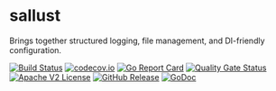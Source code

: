 # sallust
Brings together structured logging, file management, and DI-friendly configuration.

[![Build Status](https://github.com/xmidt-org/sallust/actions/workflows/ci.yml/badge.svg)](https://github.com/xmidt-org/sallust/actions/workflows/ci.yml)
[![codecov.io](http://codecov.io/github/xmidt-org/sallust/coverage.svg?branch=main)](http://codecov.io/github/xmidt-org/sallust?branch=main)
[![Go Report Card](https://goreportcard.com/badge/github.com/xmidt-org/sallust)](https://goreportcard.com/report/github.com/xmidt-org/sallust)
[![Quality Gate Status](https://sonarcloud.io/api/project_badges/measure?project=xmidt-org_sallust&metric=alert_status)](https://sonarcloud.io/dashboard?id=xmidt-org_sallust)
[![Apache V2 License](http://img.shields.io/badge/license-Apache%20V2-blue.svg)](https://github.com/xmidt-org/sallust/blob/main/LICENSE)
[![GitHub Release](https://img.shields.io/github/release/xmidt-org/sallust.svg)](CHANGELOG.md)
[![GoDoc](https://pkg.go.dev/badge/github.com/xmidt-org/sallust)](https://pkg.go.dev/github.com/xmidt-org/sallust)
